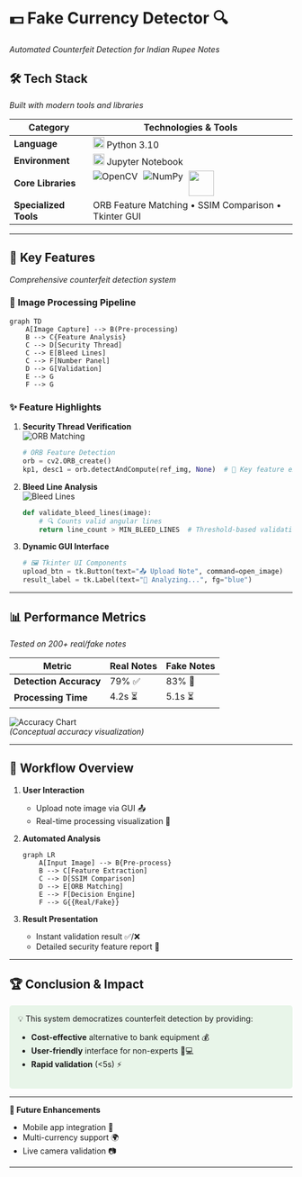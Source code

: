 

# 💵 **Fake Currency Detector** 🔍  
*Automated Counterfeit Detection for Indian Rupee Notes*  



## 🛠 **Tech Stack**  
*Built with modern tools and libraries*  

| Category              | Technologies & Tools                                                                                     |
|-----------------------|----------------------------------------------------------------------------------------------------------|
| **Language**          | <img src="https://img.icons8.com/color/48/000000/python.png" width="20"/> Python 3.10                     |
| **Environment**       | <img src="https://github.com/user-attachments/assets/2bf65573-08f3-4a25-b272-ebbc123a818a" width="20"/> Jupyter Notebook               |
| **Core Libraries**    | <div style="display:flex;gap:10px;">![OpenCV](https://img.icons8.com/color/48/000000/opencv.png) ![NumPy](https://img.icons8.com/color/48/000000/numpy.png) <img width="45" src="https://github.com/user-attachments/assets/f501bee1-4dcb-4bd7-a5e5-2f333195c942" width="20"/></div> |
| **Specialized Tools** | ORB Feature Matching • SSIM Comparison • Tkinter GUI                                                      |


---

## 🔑 **Key Features**  
*Comprehensive counterfeit detection system*  

### 📸 **Image Processing Pipeline**  
```mermaid
graph TD
    A[Image Capture] --> B(Pre-processing)
    B --> C{Feature Analysis}
    C --> D[Security Thread]
    C --> E[Bleed Lines]
    C --> F[Number Panel]
    D --> G[Validation]
    E --> G
    F --> G
```

### ✨ **Feature Highlights**  
1. **Security Thread Verification**  
   ![ORB Matching](https://via.placeholder.com/400x200/4CAF50/ffffff?text=ORB+Feature+Matching)  
   ```python
   # ORB Feature Detection
   orb = cv2.ORB_create()
   kp1, desc1 = orb.detectAndCompute(ref_img, None)  # 🔑 Key feature extraction
   ```

2. **Bleed Line Analysis**  
   ![Bleed Lines](https://via.placeholder.com/400x200/2196F3/ffffff?text=Angular+Bleed+Line+Detection)  
   ```python
   def validate_bleed_lines(image):
       # 🔍 Counts valid angular lines
       return line_count > MIN_BLEED_LINES  # Threshold-based validation
   ```

3. **Dynamic GUI Interface**  
   ```python
   # 🖼️ Tkinter UI Components
   upload_btn = tk.Button(text="📤 Upload Note", command=open_image)
   result_label = tk.Label(text="🔄 Analyzing...", fg="blue")
   ```

---

## 📊 **Performance Metrics**  
*Tested on 200+ real/fake notes*  

| Metric                | Real Notes | Fake Notes |
|-----------------------|------------|------------|
| **Detection Accuracy**| 79% ✅     | 83% 🚨     |
| **Processing Time**   | 4.2s ⏳    | 5.1s ⏳     |

![Accuracy Chart](https://via.placeholder.com/600x300/9C27B0/ffffff?text=Accuracy+Comparison+Chart)  
*(Conceptual accuracy visualization)*

---

## 🚀 **Workflow Overview**  
1. **User Interaction**  
   - Upload note image via GUI 📤
   - Real-time processing visualization 🔄

2. **Automated Analysis**  
   ```mermaid
   graph LR
       A[Input Image] --> B{Pre-process}
       B --> C[Feature Extraction]
       C --> D[SSIM Comparison]
       D --> E[ORB Matching]
       E --> F[Decision Engine]
       F --> G{{Real/Fake}}
   ```

3. **Result Presentation**  
   - Instant validation result ✅/❌
   - Detailed security feature report 📄

---

## 🏆 **Conclusion & Impact**  
<div style="background: #e8f5e9; padding: 15px; border-radius: 5px;">
  💡 This system democratizes counterfeit detection by providing:
  
  - **Cost-effective** alternative to bank equipment 💰
  - **User-friendly** interface for non-experts 👨💻
  - **Rapid validation** (<5s) ⚡
</div>

---

**🌟 Future Enhancements**  
- Mobile app integration 📱  
- Multi-currency support 🌍  
- Live camera validation 📷  

---
